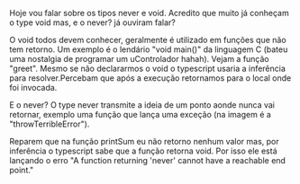 Hoje vou falar sobre os tipos never e void. Acredito que muito já conheçam o type void mas, e o never? já ouviram falar?

O void todos devem conhecer, geralmente é utilizado em funções que não tem retorno. Um exemplo é o lendário "void main()" da linguagem C (bateu uma nostalgia de programar um uControlador hahah). Vejam a função "greet". Mesmo se não declararmos o void o typescript usaria a inferência para resolver.Percebam que após a execução retornamos para o local onde foi invocada.

E o never? O type never transmite a ideia de um ponto aonde nunca vai retornar, exemplo uma função que lança uma exceção (na imagem é a "throwTerribleError").

Reparem que na função printSum eu não retorno nenhum valor mas, por inferência o typescript sabe que a função retorna void. Por isso ele está lançando o erro "A function returning 'never' cannot have a reachable end point."
